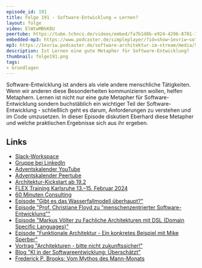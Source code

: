 ```yaml
---
episode_id: 191
title: Folge 191 - Software-Entwicklung = Lernen? 
layout: folge
video: ElWtwMBkK8U
peertube: https://tube.tchncs.de/videos/embed/fa7b1d8b-e924-4296-8701-791ef41ad043
embedded-mp3: https://www.podcaster.de/simpleplayer/?id=show~1evriw~software-architektur-im-stream~pod-bee462f35248761f40646c4051&v=1702220577
mp3: https://1evriw.podcaster.de/software-architektur-im-stream/media/Software_Entwicklung_Lernen.mp3
description: Ist Lernen eine gute Metapher für Software-Entwicklung?
thumbnail: folge191.png
tags:
- Grundlagen
---
```


Software-Entwicklung ist anders als viele andere menschliche
Tätigkeiten. Wenn wir anderen diese Besonderheiten kommunizieren
wollen, helfen Metaphern. Lernen ist nicht nur eine gute Metapher für
Software-Entwicklung sondern buchstäblich ein wichtiger Teil der
Software-Entwicklung - schließlich geht es darum, Anforderungen zu
verstehen und im Code umzusetzen. In dieser Episode diskutiert
Eberhard diese Metapher und welche praktischen Ergebnisse sich aus ihr
ergeben.

## Links
* [Slack-Workspace](https://join.slack.com/t/softwarearchi-z7a7941/shared_invite/zt-1tulnbk2p-RfGUvFstUIqywdZFU3MhAw)
* [Gruppe bei LinkedIn](https://www.linkedin.com/groups/12879027/)
* [Adventskalender
  YouTube](https://www.youtube.com/playlist?list=PLeXlULyOtEnd9MYxCeqDxvVQj0Q1_vGXS)
* [Adventskalender
  Peertube](https://tube.tchncs.de/c/software_architektur_adventskalendar_2023/videos)
* [Architektur-Kickstart ab 19.2](https://www.socreatory.com/de/trainings/arch-kickstart)
* [FLEX Training Karlsruhe 13.–15. Februar 2024](https://www.socreatory.com/de/trainings/flex/events/0696f0933b55)
* [60 Minuten Consulting](https://swaglab.rocks/60-min-consulting)
* [Episode "Gibt es das Wasserfallmodell überhaupt?"](https://software-architektur.tv/2022/05/13/folge119.html)
* [Episode "Prof. Christiane Floyd zu “menschenzentrierter Software-Entwicklung”"](https://software-architektur.tv/2021/07/09/folge66.html)
* [Episode "Markus Völter zu Fachliche Architekturen mit DSL (Domain Specific Languages)"](https://software-architektur.tv/2020/10/23/folge022.html)
* [Episode "Funktionale Architektur - Ein konkretes Beispiel mit Mike Sperber"](https://software-architektur.tv/2023/10/20/folge186.html)
* [Vortrag "Architekturen - bitte nicht zukunftssicher!"](https://www.youtube.com/watch?v=8vWlF9U9R8Y)
* [Blog "KI in der Softwareentwicklung: Überschätzt"](https://www.heise.de/blog/KI-in-der-Softwareentwicklung-Ueberschaetzt-9336902.html)
* [Frederick P. Brooks: Vom Mythos des Mann-Monats](https://de.wikipedia.org/wiki/Vom_Mythos_des_Mann-Monats)
